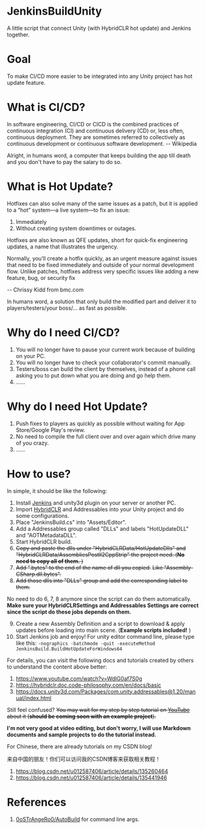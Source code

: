# JenkinsBuildUnity
A little script that connect Unity (with HybridCLR hot update) and Jenkins together.

# Goal
To make CI/CD more easier to be integrated into any Unity project has hot update feature.

# What is CI/CD?
In software engineering, CI/CD or CICD is the combined practices of continuous integration (CI) and continuous delivery (CD) or, less often, continuous deployment. They are sometimes referred to collectively as continuous development or continuous software development. -- Wikipedia

Alright, in humans word, a computer that keeps building the app till death and you don't have to pay the salary to do so.

# What is Hot Update?
Hotfixes can also solve many of the same issues as a patch, but it is applied to a “hot” system—a live system—to fix an issue:

1. Immediately
2. Without creating system downtimes or outages.

Hotfixes are also known as QFE updates, short for quick-fix engineering updates, a name that illustrates the urgency.

Normally, you’ll create a hotfix quickly, as an urgent measure against issues that need to be fixed immediately and outside of your normal development flow. Unlike patches, hotfixes address very specific issues like adding a new feature, bug, or security fix

-- Chrissy Kidd from bmc.com

In humans word, a solution that only build the modified part and deliver it to players/testers/your boss/... as fast as possible.

# Why do I need CI/CD?
1. You will no longer have to pause your current work because of building on your PC.
2. You will no longer have to check your collaborator's commit manually.
3. Testers/boss can build the client by themselves, instead of a phone call asking you to put down what you are doing and go help them.
4. ......

# Why do I need Hot Update?
1. Push fixes to players as quickly as possible without waiting for App Store/Google Play's review.
2. No need to compile the full client over and over again which drive many of you crazy.
3. ......

# How to use?
In simple, it should be like the following:
1. Install [Jenkins](https://www.jenkins.io/) and unity3d plugin on your server or another PC.
2. Import [HybridCLR](https://github.com/focus-creative-games/hybridclr_unity) and Addressables into your Unity project and do some configurations.
3. Place "JenkinsBuild.cs" into "Assets/Editor".
4. Add a Addressables group called "DLLs" and labels "HotUpdateDLL" and "AOTMetadataDLL".
5. Start HybridCLR build.
6. ~~Copy and paste the dlls under "HybridCLRData/HotUpdateDlls" and "HybridCLRData/AssembliesPostIl2CppStrip" the project need. (**No need to copy all of them.** )~~
7. ~~Add ".bytes" to the end of the name of dll you copied.~~
~~Like "Assembly-CSharp.dll.bytes".~~
8. ~~Add those dlls into "DLLs" group and add the corresponding label to them.~~

No need to do 6, 7, 8 anymore since the script can do them automatically. 
**Make sure your HybridCLRSettings and Addressables Settings are correct since the script do these jobs depends on them.**

9. Create a new Assembly Definition and a script to download & apply updates before loading into main scene.
(**Example scripts included!** )
10. Start Jenkins job and enjoy!
For unity editor command line, please type like this:
```-nographics -batchmode -quit -executeMethod JenkinsBuild.BuildHotUpdateForWindows64```

For details, you can visit the following docs and tutorials created by others to understand the content above better:
1. https://www.youtube.com/watch?v=WdIG0af7S0g
2. https://hybridclr.doc.code-philosophy.com/en/docs/basic
3. https://docs.unity3d.com/Packages/com.unity.addressables@1.20/manual/index.html

Still feel confused? ~~You may wait for my step by step tutorial on [YouTube](https://www.youtube.com/channel/UCRQdc3lSimZvrvIAkt3bTuw) about it (**should be coming soon with an example project**).~~

**I'm not very good at video editing, but don't worry, I will use Markdown documents and sample projects to do the tutorial instead.**

For Chinese, there are already tutorials on my CSDN blog!

来自中国的朋友！你们可以访问我的CSDN博客来获取相关教程！

1. https://blog.csdn.net/u012587406/article/details/135260464
2. https://blog.csdn.net/u012587406/article/details/135441946

# References
1. [0oSTrAngeRo0/AutoBuild](https://github.com/0oSTrAngeRo0/AutoBuild) for command line args.

